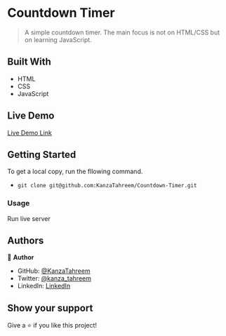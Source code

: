 # Countdown Timer

> A simple countdown timer. The main focus is not on HTML/CSS but on learning JavaScript.

## Built With

- HTML
- CSS
- JavaScript

## Live Demo

[Live Demo Link](https://kanzatahreem.github.io/Countdown-Timer/)

## Getting Started

To get a local copy, run the fllowing command.

- `git clone git@github.com:KanzaTahreem/Countdown-Timer.git`

### Usage

Run live server

## Authors

👤 **Author**

- GitHub: [@KanzaTahreem](https://github.com/KanzaTahreem)
- Twitter: [@kanza_tahreem](https://twitter.com/kanza_tahreem)
- LinkedIn: [LinkedIn](https://www.linkedin.com/in/kanza-tahreem/)

## Show your support

Give a ⭐️ if you like this project!
